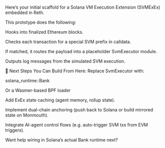 Here’s your initial scaffold for a Solana VM Execution Extension (SVMExEx) embedded in Reth.

This prototype does the following:

Hooks into finalized Ethereum blocks.

Checks each transaction for a special SVM prefix in calldata.

If matched, it routes the payload into a placeholder SvmExecutor module.

Outputs log messages from the simulated SVM execution.

🔮 Next Steps You Can Build From Here:
Replace SvmExecutor with:

solana_runtime::Bank

Or a Wasmer-based BPF loader

Add ExEx state caching (agent memory, rollup state).

Implement dual-chain anchoring (push back to Solana or build mirrored state on Monmouth).

Integrate AI-agent control flows (e.g. auto-trigger SVM txs from EVM triggers).

Want help wiring in Solana’s actual Bank runtime next?